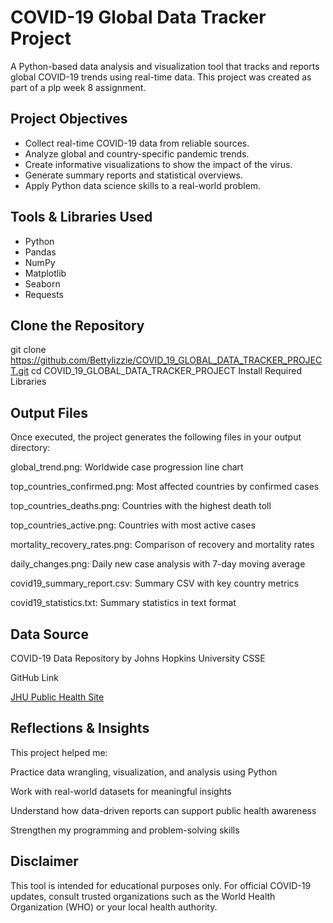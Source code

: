 # COVID-19 Global Data Tracker Project

A Python-based data analysis and visualization tool that tracks and reports global COVID-19 trends using real-time data. This project was created as part of a plp week 8 assignment.

## Project Objectives

- Collect real-time COVID-19 data from reliable sources.
- Analyze global and country-specific pandemic trends.
- Create informative visualizations to show the impact of the virus.
- Generate summary reports and statistical overviews.
- Apply Python data science skills to a real-world problem.

## Tools & Libraries Used

- Python  
- Pandas  
- NumPy  
- Matplotlib  
- Seaborn  
- Requests  
## Clone the Repository
git clone https://github.com/Bettylizzie/COVID_19_GLOBAL_DATA_TRACKER_PROJECT.git
cd COVID_19_GLOBAL_DATA_TRACKER_PROJECT
Install Required Libraries

## Output Files
Once executed, the project generates the following files in your output directory:

global_trend.png: Worldwide case progression line chart

top_countries_confirmed.png: Most affected countries by confirmed cases

top_countries_deaths.png: Countries with the highest death toll

top_countries_active.png: Countries with most active cases

mortality_recovery_rates.png: Comparison of recovery and mortality rates

daily_changes.png: Daily new case analysis with 7-day moving average

covid19_summary_report.csv: Summary CSV with key country metrics

covid19_statistics.txt: Summary statistics in text format

## Data Source
COVID-19 Data Repository by Johns Hopkins University CSSE

GitHub Link

[JHU Public Health Site](https://www.kaggle.com/datasets/yeanzc/malaysia-covid19-dataset)

## Reflections & Insights
This project helped me:

Practice data wrangling, visualization, and analysis using Python

Work with real-world datasets for meaningful insights

Understand how data-driven reports can support public health awareness

Strengthen my programming and problem-solving skills

## Disclaimer
This tool is intended for educational purposes only. For official COVID-19 updates, consult trusted organizations such as the World Health Organization (WHO) or your local health authority.

